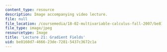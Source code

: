 ```yaml
---
content_type: resource
description: Image accompanying video lecture.
file: null
file_location: /coursemedia/18-02-multivariable-calculus-fall-2007/be8160d7466623de72815437c3672c1a_21.jpg
file_type: image/jpeg
resourcetype: Image
title: 'Lecture 21: Gradient Fields'
uid: be8160d7-4666-23de-7281-5437c3672c1a
---
```

